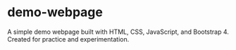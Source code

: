 # demo-webpage
A simple demo webpage built with HTML, CSS, JavaScript, and Bootstrap 4. Created for practice and experimentation.
